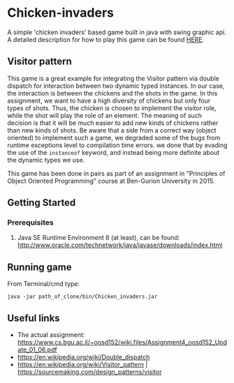 # Chicken-invaders

A simple 'chicken invaders' based game built in java with swing graphic api. 
A detailed description for how to play this game can be found [HERE](https://www.cs.bgu.ac.il/~oosd152/wiki.files/Assignment4_oosd152_Update_01_06.pdf).

## Visitor pattern

This game is a great example for integrating the Visitor pattern via double dispatch for interaction between two dynamic typed instances.
In our case, the interaction is between the chickens and the shots in the game.
In this assignment, we want to have a high diversity of chickens but only four types of shots.
Thus, the chicken is chosen to implement the visitor role, while the shot will play the role of an element.
The meaning of such decision is that it will be much easier to add new kinds of chickens rather than new kinds of shots.
Be aware that a side from a correct way (object oriented) to implement such a game, we degraded some of the bugs from runtime exceptions level to compilation time errors. we done that by evading the use of the `instanceof` keyword, and instead being more definite about the dynamic types we use.

This game has been done in pairs as part of an assignment in "Principles of Object Oriented Programming" course at Ben-Gurion University in 2015.

## Getting Started
### Prerequisites

1. Java SE Runtime Environment 8 (at least), 
can be found: http://www.oracle.com/technetwork/java/javase/downloads/index.html

## Running game

From Terminal/cmd type:
```
java -jar path_of_clone/bin/Chicken_invaders.jar
```

## Useful links

* The actual assignment: https://www.cs.bgu.ac.il/~oosd152/wiki.files/Assignment4_oosd152_Update_01_06.pdf
* https://en.wikipedia.org/wiki/Double_dispatch
* https://en.wikipedia.org/wiki/Visitor_pattern | https://sourcemaking.com/design_patterns/visitor
